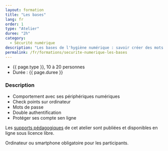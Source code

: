 ```yaml
---
layout: formation
title: "Les bases"
lang: fr
order: 1
type: "Atelier"
duree: "2h"
category: 
  - Sécurité numérique
description: "Les bases de l'hygiène numérique : savoir créer des mots de passe solides, apprendre à protéger ses périphériques et ses  comptes en ligne."
permalink: /fr/formations/securite-numerique-les-bases
---
```


  - {{ page.type }}, 10 à 20 personnes
  - Durée : {{ page.duree }}


### Description

- Comportement avec ses périphériques numériques
- Check points sur ordinateur
- Mots de passe
- Double authentification
- Protéger ses compte sen ligne

Les [supports pédagogiques](page.slides) de cet atelier sont publiées et disponibles en ligne sous licence libre.

Ordinateur ou smartphone obligatoire pour les participants.
